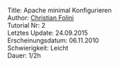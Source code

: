 Title: Apache minimal Konfigurieren  
Author: <a href="mailto:christian.folini@netnea.com">Christian Folini</a>  
Tutorial Nr: 2  
Letztes Update: 24.09.2015  
Erscheinungsdatum: 06.11.2010  
Schwierigkeit: Leicht  
Dauer: 1/2h

